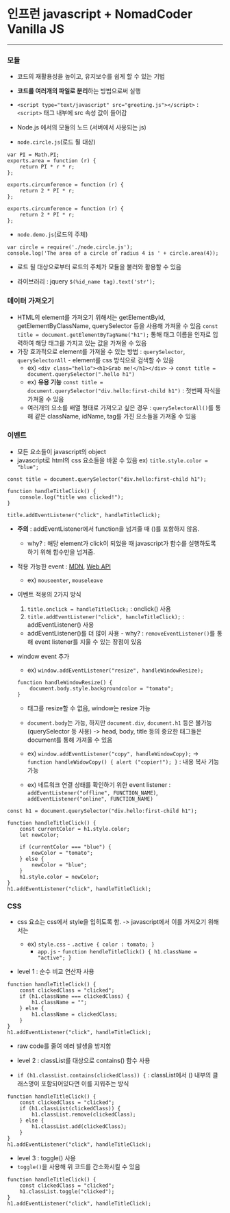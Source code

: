 # 인프런 javascript + NomadCoder Vanilla JS 

------

### 모듈
- 코드의 재활용성을 높이고, 유지보수를 쉽게 할 수 있는 기법
- **코드를 여러개의 파일로 분리**하는 방법으로써 실행
- ```<script type="text/javascript" src="greeting.js"></script>``` : `<script>` 태그 내부에 src 속성 값이 들어감

- Node.js 에서의 모듈의 노드 (서버에서 사용되는 js)
- ```node.circle.js```(로드 될 대상)
```
var PI = Math.PI;
exports.area = function (r) {
    return PI * r * r;
};

exports.circumference = function (r) {
    return 2 * PI * r;
};

exports.circumference = function (r) {
    return 2 * PI * r;
};
```

- ```node.demo.js```(로드의 주체)
```
var circle = require('./node.circle.js');
console.log('The area of a circle of radius 4 is ' + circle.area(4));
```
- 로드 될 대상으로부터 로드의 주체가 모듈을 불러와 활용할 수 있음

- 라이브러리 : jquery ```$(%id_name tag).text('str');```

### 데이터 가져오기
- HTML의 element를 가져오기 위해서는 getElementById, getElementByClassName, querySelector 등을 사용해 가져올 수 있음
```const title = document.getElementByTagName("h1");``` 통해 태그 이름을 인자로 입력하여 해당 태그를 가지고 있는 값을 가져올 수 있음
- 가장 효과적으로 element를 가져올 수 있는 방법 : ```querySelector```, ```querySelectorAll``` - element를 css 방식으로 검색할 수 있음
    - ex) `<div class="hello"><h1>Grab me!</h1></div>` -> `const title = document.querySelector(".hello h1")`
    - ex) **유용 기능** `const title = document.querySelector("div.hello:first-child h1")` : 첫번째 자식을 가져올 수 있음
    - 여러개의 요소를 배열 형태로 가져오고 싶은 경우 : `querySelectorAll()`를 통해 같은 className, idName, tag를 가진 요소들을 가져올 수 있음

### 이벤트
- 모든 요소들이 javascript의 object
- javascript로 html의 css 요소들을 바꿀 수 있음 ex) `title.style.color = "blue";`
```
const title = document.querySelector("div.hello:first-child h1");

function handleTitleClick() {
    console.log("title was clicked!");
}

title.addEventListener("click", handleTitleClick);
```
- **주의** : addEventListener에서 function을 넘겨줄 때 ()를 포함하지 않음. 
    - why? : 해당 element가 click이 되었을 때 javascript가 함수를 실행하도록 하기 위해 함수만을 넘겨줌.
- 적용 가능한 event : [MDN](https://developer.mozilla.org/ko/docs/Web/JavaScript), [Web API](https://developer.mozilla.org/ko/docs/Web/API)
    - ex) `mouseenter`, `mouseleave`

- 이벤트 적용의 2가지 방식
    1. `title.onclick = handleTitleClick;` : onclick() 사용
    2. `title.addEventListener("click", hancleTitleClick);` : addEventListener() 사용
    - addEventListener()를 더 많이 사용 - why? : `removeEventListener()`를 통해 event listener를 지울 수 있는 장점이 있음

- window event 추가
    - ex) `window.addEventListener("resize", handleWindowResize);`
    ```
    function handleWindowResize() {
        document.body.style.backgroundcolor = "tomato";
    }
    ```
    - 태그를 resize할 수 없음, window는 resize 가능
    - `document.body`는 가능, 하지만 `document.div`, `document.h1` 등은 불가능(querySelector 등 사용) -> head, body, title 등의 중요한 태그들은 document를 통해 가져올 수 있음

    - ex) `window.addEventListener("copy", handleWindowCopy);` -> `function handleWidowCopy() { alert ("copier!"); }` : 내용 복사 기능 가능
    - ex) 네트워크 연결 상태를 확인하기 위한 event listener : `addEventListener("offline", FUNCTION_NAME)`, `addEventListener("online", FUNCTION_NAME)`

```
const h1 = document.querySelector("div.hello:first-child h1");

function handleTitleClick() {
    const currentColor = h1.style.color;
    let newColor;

    if (currentColor === "blue") {
        newColor = "tomato";
    } else {
        newColor = "blue";
    }
    h1.style.color = newColor;
}
h1.addEventListener("click", handleTitleClick);
```

### CSS
- css 요소는 css에서 style을 입히도록 함. -> javascript에서 이를 가져오기 위해서는
    - ex) `style.css` - `.active { color : tomato; }`
        - `app.js` - `function hendleTitleClick() { h1.className = "active"; }`

- level 1 : 순수 비교 연산자 사용
```
function handleTitleClick() {
    const clickedClass = "clicked";
    if (h1.className === clickedClass) {
        h1.className = "";
    } else {
        h1.className = clickedClass;
    }
}
h1.addEventListener("click", handleTitleClick);
```
- raw code를 줄여 에러 발생을 방지함

- level 2 : classList를 대상으로 contains() 함수 사용
- `if (h1.classList.contains(clickedClass)) {` : classList에서 () 내부의 클래스명이 포함되어있다면 이를 지워주는 방식
```
function handleTitleClick() {
    const clickedClass = "clicked";
    if (h1.classList(clickedClass)) {
        h1.classList.remove(clickedClass);
    } else {
        h1.classList.add(clickedClass);
    }
}
h1.addEventListener("click", handleTitleClick);
```

- level 3 : toggle() 사용
- `toggle()`을 사용해 위 코드를 간소화시킬 수 있음
```
function handleTitleClick() {
    const clickedClass = "clicked";
    h1.classList.toggle("clicked");
}
h1.addEventListener("click", handleTitleClick);
```